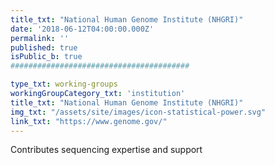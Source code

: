 ```yaml
---
title_txt: "National Human Genome Institute (NHGRI)"
date: '2018-06-12T04:00:00.000Z'
permalink: ''
published: true
isPublic_b: true
########################################

type_txt: working-groups
workingGroupCategory_txt: 'institution'
title_txt: "National Human Genome Institute (NHGRI)"
img_txt: "/assets/site/images/icon-statistical-power.svg"
link_txt: "https://www.genome.gov/"
---
```


Contributes sequencing expertise and support